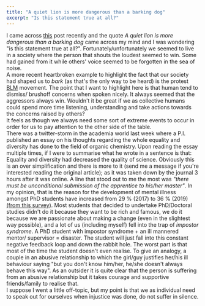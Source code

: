 ```yaml
---
title: "A quiet lion is more dangerous than a barking dog"
excerpt: "Is this statement true at all?"
---
```

I came across [this](https://www.linkedin.com/posts/brittany-churchey-keith_quiet-leadership-listeningskills-activity-6667578190275469312-ea0B/) 
post recently and the quote *A quiet lion is more dangerous than a barking dog* came across my mind and I was wondering
"is this statement true at all?". Fortunately/unfortunately we seemed to live in a society where the person that shouts
the loudest seemed to win. Some had gained from it while others' voice seemed to be forgotten in the sea of noise. <br/>
A more recent heartbroken example to highlight the fact that our society had shaped us to *bark* (as that's the only way to be heard) 
is the protest [BLM](https://en.wikipedia.org/wiki/Black_Lives_Matter) movement. The point that I want to highlight here
is that human tend to dismiss/ brushoff concerns when spoken nicely. It always seemed that the aggressors always win. 
Wouldn't it be great if we as collective humans could spend more time listening, understanding and take actions towards 
the concerns raised by others? <br/>
It feels as though we always need some sort of extreme events to occur in order for us to pay attention to the other
side of the table. <br/>
There was a twitter-storm in the academia world last week where a P.I. published an essay on his thoughts regarding 
the whole equality and diversity has done to the field of organic chemistry. Upon reading the essay multiple times, if I 
were to summarise what he wrote in a sentence is that: Equality and diversity had decreased the quality of science. 
Obviously this is an over simplification and there is more to it (send me a message if you're interested reading the
original article); as it was taken down by the journal 3 hours after it was online. A line that stood out to me the most
was *"there must be unconditional submission of the apprentice to his/her master"*. In my opinion, that is the reason 
for the development of mental illness amongst PhD students have increased from 29 % (2017) to 36 % (2019) [(from this survey)](https://www.nature.com/articles/d41586-019-03489-1).
Most students that decided to undertake PhD/Doctoral studies didn't do it because they want to be rich and famous, we
do it because we are passionate about making a change (even in the slightest way possible), and a lot of us (including myself)
fell into the trap of *impostor syndrome*. A PhD student with impostor syndrome + an ill mannered mentor/ supervisor 
= disaster. The student will just fall into this constant negative feedback loop and down the rabbit hole. The worst
part is that most of the time the student doesn't even realise. To give an analogy, a couple in an abusive relationship
to which the girl/guy justifies her/his ill behaviour saying "but you don't know him/her, he/she doesn't always behave 
this way". As an outsider it is quite clear that the person is suffering from an abusive relationship but it takes courage
and supportive friends/family to realise that. <br/>
I suppose I went a little off-topic, but my point is that we as individual need to speak out for ourselves when injustice 
was done, do not suffer in silence. 
